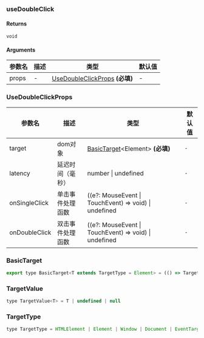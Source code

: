 ### useDoubleClick

#### Returns

`void`

#### Arguments

| 参数名 | 描述 | 类型                                                   | 默认值 |
| ------ | ---- | ------------------------------------------------------ | ------ |
| props  | -    | [UseDoubleClickProps](#UseDoubleClickProps) **(必填)** | -      |

### UseDoubleClickProps

| 参数名        | 描述             | 类型                                                  | 默认值 |
| ------------- | ---------------- | ----------------------------------------------------- | ------ |
| target        | dom对象          | [BasicTarget](#BasicTarget)&lt;Element&gt; **(必填)** | `-`    |
| latency       | 延迟时间（毫秒） | number \| undefined                                   | `-`    |
| onSingleClick | 单击事件处理函数 | ((e?: MouseEvent \| TouchEvent) => void) \| undefined | `-`    |
| onDoubleClick | 双击事件处理函数 | ((e?: MouseEvent \| TouchEvent) => void) \| undefined | `-`    |

### BasicTarget

```js
export type BasicTarget<T extends TargetType = Element> = (() => TargetValue<T>) | TargetValue<T> | MutableRefObject<TargetValue<T>>
```

### TargetValue

```js
type TargetValue<T> = T | undefined | null
```

### TargetType

```js
type TargetType = HTMLElement | Element | Window | Document | EventTarget
```
